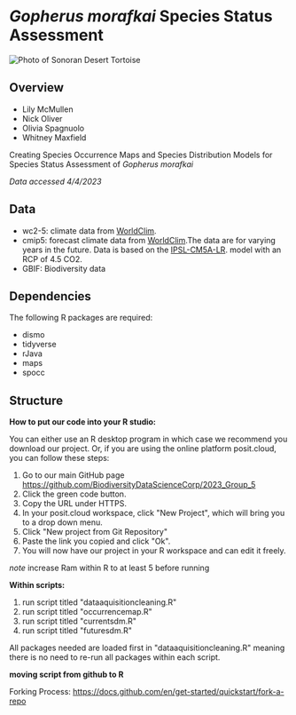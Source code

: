 # *Gopherus morafkai* Species Status Assessment

![Photo of Sonoran Desert Tortoise ](https://www.arizonahighways.com/sites/default/files/2022-06/0722_Nature_tortoise.jpg) 

## Overview

-   Lily McMullen
-   Nick Oliver
-   Olivia Spagnuolo
-   Whitney Maxfield

Creating Species Occurrence Maps and Species Distribution Models for Species Status Assessment of *Gopherus morafkai*

*Data accessed 4/4/2023*

## Data 

- wc2-5: climate data from [WorldClim](https://www.worldclim.org/).
- cmip5: forecast climate data from [WorldClim](https://www.worldclim.org/).The data are for varying years in the future. Data is based on the  [IPSL-CM5A-LR](https://cmc.ipsl.fr/international-projects/cmip5/). model with an RCP of 4.5 CO2. 
- GBIF: Biodiversity data 


## Dependencies

The following R packages are required: 
- dismo 
- tidyverse 
- rJava 
- maps 
- spocc

## Structure

**How to put our code into your R studio:**

You can either use an R desktop program in which case we recommend you download our project. 
Or, if you are using the online platform posit.cloud, you can follow these steps: 
1. Go to our main GitHub page https://github.com/BiodiversityDataScienceCorp/2023_Group_5
2. Click the green code button. 
3. Copy the URL under HTTPS. 
4. In your posit.cloud workspace, click "New Project", which will bring you to a drop down menu. 
5. Click "New project from Git Repository"
6. Paste the link you copied and click "Ok". 
7. You will now have our project in your R workspace and can edit it freely. 


*note* increase Ram within R to at least 5 before running

**Within scripts:** 
1. run script titled "dataaquisitioncleaning.R" 
2. run script titled "occurrencemap.R" 
3. run script titled "currentsdm.R" 
4. run script titled "futuresdm.R"

All packages needed are loaded first in "dataaquisitioncleaning.R" meaning there is no need to re-run all packages within each script.

**moving script from github to R**

Forking Process: <https://docs.github.com/en/get-started/quickstart/fork-a-repo>
